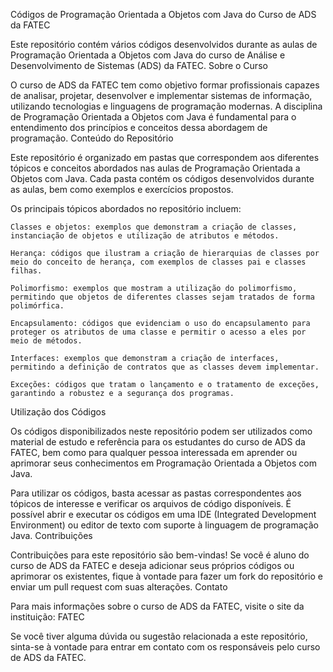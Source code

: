 Códigos de Programação Orientada a Objetos com Java do Curso de ADS da FATEC

Este repositório contém vários códigos desenvolvidos durante as aulas de Programação Orientada a Objetos com Java do curso de Análise e Desenvolvimento de Sistemas (ADS) da FATEC.
Sobre o Curso

O curso de ADS da FATEC tem como objetivo formar profissionais capazes de analisar, projetar, desenvolver e implementar sistemas de informação, utilizando tecnologias e linguagens de programação modernas. A disciplina de Programação Orientada a Objetos com Java é fundamental para o entendimento dos princípios e conceitos dessa abordagem de programação.
Conteúdo do Repositório

Este repositório é organizado em pastas que correspondem aos diferentes tópicos e conceitos abordados nas aulas de Programação Orientada a Objetos com Java. Cada pasta contém os códigos desenvolvidos durante as aulas, bem como exemplos e exercícios propostos.

Os principais tópicos abordados no repositório incluem:

    Classes e objetos: exemplos que demonstram a criação de classes, instanciação de objetos e utilização de atributos e métodos.

    Herança: códigos que ilustram a criação de hierarquias de classes por meio do conceito de herança, com exemplos de classes pai e classes filhas.

    Polimorfismo: exemplos que mostram a utilização do polimorfismo, permitindo que objetos de diferentes classes sejam tratados de forma polimórfica.

    Encapsulamento: códigos que evidenciam o uso do encapsulamento para proteger os atributos de uma classe e permitir o acesso a eles por meio de métodos.

    Interfaces: exemplos que demonstram a criação de interfaces, permitindo a definição de contratos que as classes devem implementar.

    Exceções: códigos que tratam o lançamento e o tratamento de exceções, garantindo a robustez e a segurança dos programas.

Utilização dos Códigos

Os códigos disponibilizados neste repositório podem ser utilizados como material de estudo e referência para os estudantes do curso de ADS da FATEC, bem como para qualquer pessoa interessada em aprender ou aprimorar seus conhecimentos em Programação Orientada a Objetos com Java.

Para utilizar os códigos, basta acessar as pastas correspondentes aos tópicos de interesse e verificar os arquivos de código disponíveis. É possível abrir e executar os códigos em uma IDE (Integrated Development Environment) ou editor de texto com suporte à linguagem de programação Java.
Contribuições

Contribuições para este repositório são bem-vindas! Se você é aluno do curso de ADS da FATEC e deseja adicionar seus próprios códigos ou aprimorar os existentes, fique à vontade para fazer um fork do repositório e enviar um pull request com suas alterações.
Contato

Para mais informações sobre o curso de ADS da FATEC, visite o site da instituição: FATEC

Se você tiver alguma dúvida ou sugestão relacionada a este repositório, sinta-se à vontade para entrar em contato com os responsáveis pelo curso de ADS da FATEC.
